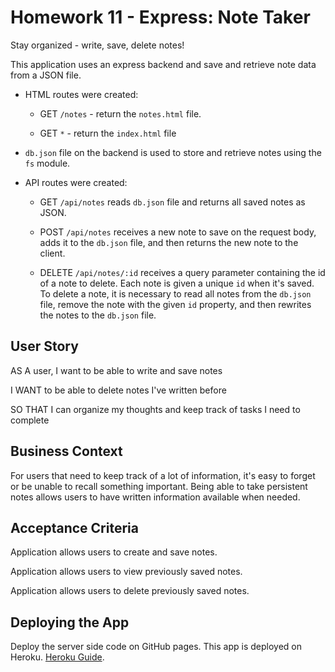 # Homework 11 - Express: Note Taker

Stay organized - write, save, delete notes!

This application uses an express backend and save and retrieve note data from a JSON file.

* HTML routes were created:

  * GET `/notes` - return the `notes.html` file.

  * GET `*` - return the `index.html` file

* `db.json` file on the backend is used to store and retrieve notes using the `fs` module.

* API routes were created:

  * GET `/api/notes` reads `db.json` file and returns all saved notes as JSON.

  * POST `/api/notes` receives a new note to save on the request body, adds it to the `db.json` file, and then returns the new note to the client.

  * DELETE `/api/notes/:id` receives a query parameter containing the id of a note to delete. Each note is given a unique `id` when it's saved. To delete a note, it is necessary to read all notes from the `db.json` file, remove the note with the given `id` property, and then rewrites the notes to the `db.json` file.

## User Story

AS A user, I want to be able to write and save notes

I WANT to be able to delete notes I've written before

SO THAT I can organize my thoughts and keep track of tasks I need to complete

## Business Context

For users that need to keep track of a lot of information, it's easy to forget or be unable to recall something important. Being able to take persistent notes allows users to have written information available when needed.

## Acceptance Criteria

Application allows users to create and save notes.

Application allows users to view previously saved notes.

Application allows users to delete previously saved notes.

## Deploying the App

Deploy the server side code on GitHub pages. This app is deployed on Heroku. [Heroku Guide](../04-Supplemental/HerokuGuide.md).

